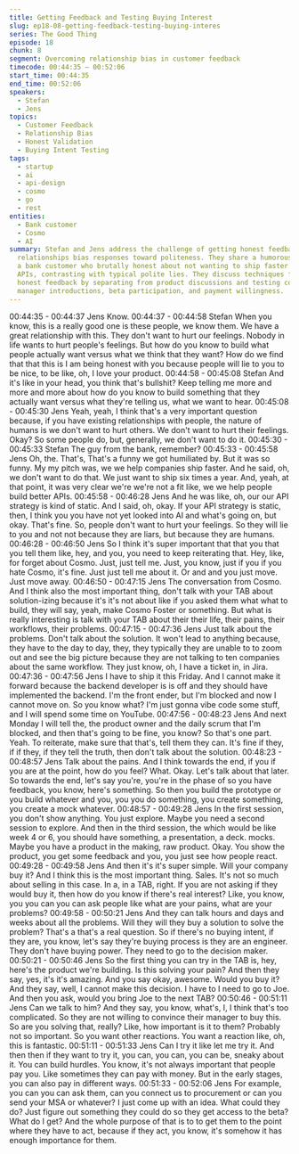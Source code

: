 ```yaml
---
title: Getting Feedback and Testing Buying Interest
slug: ep18-08-getting-feedback-testing-buying-interes
series: The Good Thing
episode: 18
chunk: 8
segment: Overcoming relationship bias in customer feedback
timecode: 00:44:35 – 00:52:06
start_time: 00:44:35
end_time: 00:52:06
speakers:
  - Stefan
  - Jens
topics:
  - Customer Feedback
  - Relationship Bias
  - Honest Validation
  - Buying Intent Testing
tags:
  - startup
  - ai
  - api-design
  - cosmo
  - go
  - rest
entities:
  - Bank customer
  - Cosmo
  - AI
summary: Stefan and Jens address the challenge of getting honest feedback when existing
  relationships bias responses toward politeness. They share a humorous example of
  a bank customer who brutally honest about not wanting to ship faster or modernize
  APIs, contrasting with typical polite lies. They discuss techniques for eliciting
  honest feedback by separating from product discussions and testing commitment through
  manager introductions, beta participation, and payment willingness.
---
```


00:44:35 - 00:44:37
Jens
Know.
00:44:37 - 00:44:58
Stefan
When you know, this is a really good one is these people, we know them. We have a great
relationship with this. They don't want to hurt our feelings. Nobody in life wants to hurt people's
feelings. But how do you know to build what people actually want versus what we think that they
want? How do we find that that this is I am being honest with you because people will lie to you
to be nice, to be like, oh, I love your product.
00:44:58 - 00:45:08
Stefan
And it's like in your head, you think that's bullshit? Keep telling me more and more and more
about how do you know to build something that they actually want versus what they're telling us,
what we want to hear.
00:45:08 - 00:45:30
Jens
Yeah, yeah, I think that's a very important question because, if you have existing relationships
with people, the nature of humans is we don't want to hurt others. We don't want to hurt their
feelings. Okay? So some people do, but, generally, we don't want to do it.
00:45:30 - 00:45:33
Stefan
The guy from the bank, remember?
00:45:33 - 00:45:58
Jens
Oh, the. That's, That's a funny we got humiliated by. But it was so funny. My my pitch was, we
we help companies ship faster. And he said, oh, we don't want to do that. We just want to ship
six times a year. And, yeah, at that point, it was very clear we're we're not a fit like, we we help
people build better APIs.
00:45:58 - 00:46:28
Jens
And he was like, oh, our our API strategy is kind of static. And I said, oh, okay. If your API
strategy is static, then, I think you you have not yet looked into AI and what's going on, but okay.
That's fine. So, people don't want to hurt your feelings. So they will lie to you and not not
because they are liars, but because they are humans.
00:46:28 - 00:46:50
Jens
So I think it's super important that that you that you tell them like, hey, and you, you need to
keep reiterating that. Hey, like, for forget about Cosmo. Just, just tell me. Just, you know, just if
you if you hate Cosmo, it's fine. Just just tell me about it. Or and and you just move. Just move
away.
00:46:50 - 00:47:15
Jens
The conversation from Cosmo. And I think also the most important thing, don't talk with your
TAB about solution-izing because it's it's not about like if you asked them what what to build,
they will say, yeah, make Cosmo Foster or something. But what is really interesting is talk with
your TAB about their their life, their pains, their workflows, their problems.
00:47:15 - 00:47:36
Jens
Just talk about the problems. Don't talk about the solution. It won't lead to anything because,
they have to the day to day, they, they typically they are unable to to zoom out and see the big
picture because they are not talking to ten companies about the same workflow. They just know,
oh, I have a ticket in, in Jira.
00:47:36 - 00:47:56
Jens
I have to ship it this Friday. And I cannot make it forward because the backend developer is is
off and they should have implemented the backend. I'm the front ender, but I'm blocked and now
I cannot move on. So you know what? I'm just gonna vibe code some stuff, and I will spend
some time on YouTube.
00:47:56 - 00:48:23
Jens
And next Monday I will tell the, the product owner and the daily scrum that I'm blocked, and then
that's going to be fine, you know? So that's one part. Yeah. To reiterate, make sure that that's,
tell them they can. It's fine if they, if if they, if they tell the truth, then don't talk about the solution.
00:48:23 - 00:48:57
Jens
Talk about the pains. And I think towards the end, if you if you are at the point, how do you feel?
What. Okay. Let's talk about that later. So towards the end, let's say you're, you're in the phase
of so you have feedback, you know, here's something. So then you build the prototype or you
build whatever and you, you you do something, you create something, you create a mock
whatever.
00:48:57 - 00:49:28
Jens
In the first session, you don't show anything. You just explore. Maybe you need a second
session to explore. And then in the third session, the which would be like week 4 or 6, you
should have something, a presentation, a deck. mocks. Maybe you have a product in the
making, raw product. Okay. You show the product, you get some feedback and you, you just
see how people react.
00:49:28 - 00:49:58
Jens
And then it's it's super simple. Will your company buy it? And I think this is the most important
thing. Sales. It's not so much about selling in this case. In a, in a TAB, right. If you are not asking
if they would buy it, then how do you know if there's real interest? Like, you know, you you can
you can ask people like what are your pains, what are your problems?
00:49:58 - 00:50:21
Jens
And they can talk hours and days and weeks about all the problems. Will they will they buy a
solution to solve the problem? That's a that's a real question. So if there's no buying intent, if
they are, you know, let's say they're buying process is they are an engineer. They don't have
buying power. They need to go to the decision maker.
00:50:21 - 00:50:46
Jens
So the first thing you can try in the TAB is, hey, here's the product we're building. Is this solving
your pain? And then they say, yes, it's it's amazing. And you say okay, awesome. Would you buy
it? And they say, well, I cannot make this decision. I have to I need to go to Joe. And then you
ask, would you bring Joe to the next TAB?
00:50:46 - 00:51:11
Jens
Can we talk to him? And they say, you know, what's, I, I think that's too complicated. So they are
not willing to convince their manager to buy this. So are you solving that, really? Like, how
important is it to them? Probably not so important. So you want other reactions. You want a
reaction like, oh, this is fantastic.
00:51:11 - 00:51:33
Jens
Can I try it like let me try it. And then then if they want to try it, you can, you can, you can be,
sneaky about it. You can build hurdles. You know, it's not always important that people pay you.
Like sometimes they can pay with money. But in the early stages, you can also pay in different
ways.
00:51:33 - 00:52:06
Jens
For example, you can you can ask them, can you connect us to procurement or can you send
your MSA or whatever? I just come up with an idea. What could they do? Just figure out
something they could do so they get access to the beta? What do I get? And the whole purpose
of that is to to get them to the point where they have to act, because if they act, you know, it's
somehow it has enough importance for them.